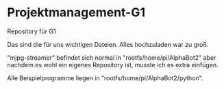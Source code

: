 # Projektmanagement-G1
Repository für G1

Das sind die für uns wichtigen Dateien. Alles hochzuladen war zu groß.

"mjpg-streamer" befindet sich normal in "rootfs/home/pi/AlphaBot2" aber nachdem es wohl ein eigenes Repository ist, musste ich es extra einfügen.

Alle Beispielprogramme liegen in "rootfs/home/pi/AlphaBot2/python".
